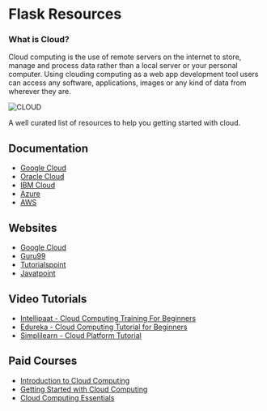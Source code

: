 # Flask Resources
### What is Cloud?

Cloud computing is the use of remote servers on the internet to store, manage and process data rather than a local server or your personal computer. Using clouding computing as a web app development tool users can access any software, applications, images or any kind of data from wherever they are.

![CLOUD](https://user-images.githubusercontent.com/49369387/102687817-ea72b880-4217-11eb-88d7-b0166716170f.jpg)

A well curated list of resources to help you getting started with cloud.

## Documentation

* [Google Cloud](https://cloud.google.com/docs)
* [Oracle Cloud](https://docs.oracle.com/en/cloud/get-started/index.html)
* [IBM Cloud](https://cloud.ibm.com/docs)
* [Azure](https://docs.microsoft.com/en-us/azure/?product=featured)
* [AWS](https://docs.aws.amazon.com/)

## Websites

* [Google Cloud](https://cloud.google.com/storage/docs/tutorials)
* [Guru99](https://www.guru99.com/cloud-computing-for-beginners.html)
* [Tutorialspoint](https://www.tutorialspoint.com/amazon_web_services/amazon_web_services_cloud_computing.htm)
* [Javatpoint](https://www.javatpoint.com/cloud-computing-tutorial)

## Video Tutorials

* [Intellipaat - Cloud Computing Training For Beginners](https://www.youtube.com/watch?v=4--v1S-gI5o)
* [Edureka - Cloud Computing Tutorial for Beginners ](https://www.youtube.com/watch?v=usYySG1nbfI)
* [Simplilearn - Cloud Platform Tutorial ](https://www.youtube.com/watch?v=dn9cSRImmVA)

## Paid Courses

* [Introduction to Cloud Computing](https://www.udemy.com/course/introduction-to-cloud-computing-on-amazon-aws-for-beginners/)
* [Getting Started with Cloud Computing](https://www.udemy.com/course/getting-started-with-cloud-computing-level-1/)
* [Cloud Computing Essentials](https://www.udemy.com/course/az-900-basics-of-cloud-computing/)

